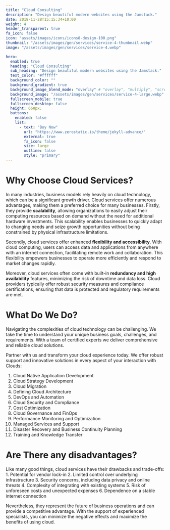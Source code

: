 ```yaml
---
title: "Cloud Consulting"
description: "Design beautiful modern websites using the Jamstack."
date: 2018-11-28T15:15:34+10:00
weight: 4
header_transparent: true
fa_icon: false
icon: "assets/images/icons/icons8-design-100.png"
thumbnail: "/assets/images/gen/services/service-4-thumbnail.webp"
image: "/assets/images/gen/services/service-4.webp"

hero:
  enabled: true
  heading: "Cloud Consulting"
  sub_heading: "Design beautiful modern websites using the Jamstack."
  text_color: "#ffffff"
  background_color: ""
  background_gradient: true
  background_image_blend_mode: "overlay" # "overlay", "multiply", "screen"
  background_image: "/assets/images/gen/services/service-4-large.webp"
  fullscreen_mobile: true
  fullscreen_desktop: false
  height: 660px;
  buttons:
    enabled: false
    list:
      - text: "Buy Now"
        url: "https://www.zerostatic.io/theme/jekyll-advance/"
        external: true
        fa_icon: false
        size: large
        outline: false
        style: "primary"
---
```


# Why Choose Cloud Services?
In many industries, business models rely heavily on cloud technology, which can be a significant growth driver. Cloud services offer numerous advantages, making them a preferred choice for many businesses. Firstly, they provide <b>scalability</b>, allowing organizations to easily adjust their computing resources based on demand without the need for additional hardware investments. This scalability enables businesses to quickly adapt to changing needs and seize growth opportunities without being constrained by physical infrastructure limitations.

Secondly, cloud services offer enhanced <b>flexibility and accessibility</b>. With cloud computing, users can access data and applications from anywhere with an internet connection, facilitating remote work and collaboration. This flexibility empowers businesses to operate more efficiently and respond to market changes rapidly.

Moreover, cloud services often come with built-in <b>redundancy and high availability</b> features, minimizing the risk of downtime and data loss. Cloud providers typically offer robust security measures and compliance certifications, ensuring that data is protected and regulatory requirements are met.


# What Do We Do?
Navigating the complexities of cloud technology can be challenging. We take the time to understand your unique business goals, challenges, and requirements. With a team of certified experts we deliver comprehensive and reliable cloud solutions.

Partner with us and transform your cloud experience today. We offer robust support and innovative solutions in every aspect of your interaction with Clouds:
   1. Cloud Native Application Development
   2. Cloud Strategy Development
   3. Cloud Migration
   4. Defining Cloud Architecture
   5. DevOps and Automation 
   6. Cloud Security and Compliance
   7. Cost Optimization
   8. Cloud Governance and FinOps
   9. Performance Monitoring and Optimization
   10. Managed Services and Support
   11. Disaster Recovery and Business Continuity Planning
   12. Training and Knowledge Transfer

# Are There any disadvantages?
Like many good things, cloud services have their drawbacks and trade-offs:
    1. Potential for vendor lock-in
    2. Limited control over underlying infrastructure
    3. Security concerns, including data privacy and online threats
    4. Complexity of integrating with existing systems
    5. Risk of unforeseen costs and unexpected expenses
    6. Dependence on a stable internet connection

Nevertheless, they represent the future of business operations and can provide a competitive advantage. With the support of experienced specialists, you can minimize the negative effects and maximize the benefits of using cloud.
